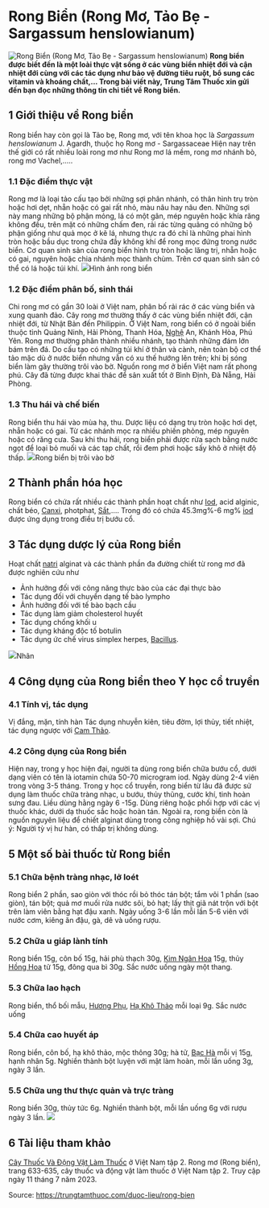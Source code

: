 # Rong Biển (Rong Mơ, Tảo Bẹ - Sargassum henslowianum)

![Rong Biển \(Rong Mơ, Tảo Bẹ - Sargassum henslowianum\)](https://trungtamthuoc.com/images/others/rong-bien-5-0736.jpg)
**Rong biển được biết đến là một loài thực vật sống ở các vùng biển nhiệt đới và cận nhiệt đới cùng với các tác dụng như bảo vệ đường tiêu ruột, bổ sung các vitamin và khoáng chất,... Trong bài viết này, Trung Tâm Thuốc xin gửi đến bạn đọc những thông tin chi tiết về Rong biển.**
##  1 Giới thiệu về Rong biển
Rong biển hay còn gọi là Tảo bẹ, Rong mơ, với tên khoa học là _Sargassum henslowianum_ J. Agardh, thuộc họ Rong mơ - Sargassaceae
Hiện nay trên thế giới có rất nhiều loài rong mơ như Rong mơ lá mềm, rong mơ nhánh bò, rong mơ Vachel,.....
### 1.1 Đặc điểm thực vật
Rong mơ là loại tảo cấu tạo bởi những sợi phân nhánh, có thân hình trụ tròn hoặc hơi dẹt, nhẵn hoặc có gai rất nhỏ, màu nâu hay nâu đen. Những sợi này mang những bộ phận mỏng, lá có một gân, mép nguyên hoặc khía răng không đều, trên mặt có những chấm đen, rải rác từng quãng có những bộ phận giống như quả mọc ở kẽ lá, nhưng thực ra đó chỉ là những phai hình tròn hoặc bầu dục trong chứa đầy không khí để rong mọc đứng trong nước biển. 
Cơ quan sinh sản của rong biển hình trụ tròn hoặc lăng trị, nhẵn hoặc có gai, nguyên hoặc chia nhánh mọc thành chùm. Trên cơ quan sinh sản có thể có lá hoặc túi khí.
![](https://trungtamthuoc.com/images/item/rong-bien-1.jpg)Hình ảnh rong biển
### 1.2 Đặc điểm phân bố, sinh thái
Chi rong mơ có gần 30 loài ở Việt nam, phân bố rải rác ở các vùng biển và xung quanh đảo. Cây rong mơ thường thấy ở các vùng biển nhiệt đới, cận nhiệt đới, từ Nhật Bản đến Philippin.
Ở Việt Nam, rong biển có ở ngoài biển thuộc tỉnh Quảng Ninh, Hải Phòng, Thanh Hóa, [Nghệ](https://trungtamthuoc.com/hoat-chat/nghe "Nghệ") An, Khánh Hòa, Phú Yên. Rong mơ thường phân thành nhiều nhánh, tạo thành những đám lớn bám trên đá. Do cấu tạo có những túi khí ở thân và cành, nên toàn bộ cơ thể tảo mặc dù ở nước biển nhưng vẫn có xu thế hướng lên trên; khi bị sóng biển làm gãy thường trôi vào bờ.
Nguồn rong mơ ở biển Việt nam rất phong phú. Cây đã từng được khai thác để sản xuất tốt ở Bình Định, Đà Nẵng, Hải Phòng.
### 1.3 Thu hái và chế biến
Rong biển thu hái vào mùa hạ, thu. 
Dược liệu có dạng trụ tròn hoặc hơi dẹt, nhẵn hoặc có gai. Từ các nhánh mọc ra nhiều phiến phỏng, mép nguyên hoặc có răng cưa. 
Sau khi thu hái, rong biển phải được rửa sạch bằng nước ngọt để loại bỏ muối và các tạp chất, rồi đem phơi hoặc sấy khô ở nhiệt độ thấp.
![](https://trungtamthuoc.com/images/item/rong-bien-3.jpg)Rong biển bị trôi vào bờ
##  2 Thành phần hóa học
Rong biển có chứa rất nhiều các thành phần hoạt chất như [Iod](https://trungtamthuoc.com/hoat-chat/iod "Iod"), acid alginic, chất béo, [Canxi](https://trungtamthuoc.com/hoat-chat/canxi "Canxi"), photphat, [Sắt](https://trungtamthuoc.com/hoat-chat/sat "Sắt"),.... Trong đó có chứa 45.3mg%-6 mg% [iod](https://trungtamthuoc.com/bai-viet/iod-voi-co-the "iod") được ứng dụng trong điều trị bướu cổ.
##  3 Tác dụng dược lý của Rong biển
Hoạt chất [natri](https://trungtamthuoc.com/hoat-chat/natri "natri") alginat và các thành phần đa đường chiết từ rong mơ đã được nghiên cứu như
  * Ảnh hưởng đối với công năng thực bào của các đại thực bào
  * Tác dụng đối với chuyển dạng tế bào lympho
  * Ảnh hưởng đối với tế bào bạch cầu
  * Tác dụng làm giảm cholesterol huyết
  * Tác dụng chống khối u
  * Tác dụng kháng độc tố botulin
  * Tác dụng ức chế virus simplex herpes, [Bacillus](https://trungtamthuoc.com/hoat-chat/bacillus "Bacillus").


![](https://trungtamthuoc.com/images/item/rong-bien-4.jpg)Nhãn
##  4 Công dụng của Rong biển theo Y học cổ truyền
### 4.1 Tính vị, tác dụng
Vị đắng, mặn, tính hàn
Tác dụng nhuyễn kiên, tiêu đờm, lợi thủy, tiết nhiệt, tác dụng ngược với [Cam Thảo](https://trungtamthuoc.com/duoc-lieu/cam-thao-32 "Cam Thảo").
### 4.2 Công dụng của Rong biển
Hiện nay, trong y học hiện đại, người ta dùng rong biển chữa bướu cổ, dưới dạng viên có tên là iotamin chứa 50-70 microgram iod. Ngày dùng 2-4 viên trong vòng 3-5 tháng. 
Trong y học cổ truyền, rong biển từ lâu đã được sử dụng làm thuốc chữa tràng nhạc, u bướu, thủy thũng, cước khí, tinh hoàn sưng đau. Liều dùng hằng ngày 6 -15g. Dùng riêng hoặc phối hợp với các vị thuốc khác, dưới dạ thuốc sắc hoặc hoàn tán. 
Ngoài ra, rong biển còn là nguồn nguyên liệu để chiết alginat dùng trong công nghiệp hồ vải sợi.
Chú ý: Người tỳ vị hư hàn, có thấp trị không dùng.
##  5 Một số bài thuốc từ Rong biển
### 5.1 Chữa bệnh tràng nhạc, lở loét
Rong biển 2 phần, sao giòn với thóc rồi bỏ thóc tán bột; tắm vôi 1 phần (sao giòn), tán bột; quả mơ muối rửa nước sôi, bỏ hạt; lấy thịt giã nát trộn với bột trên làm viên bằng hạt đậu xanh. Ngày uống 3-6 lần mỗi lần 5-6 viên với nước cơm, kiêng ăn đậu, gà, dê và uống rượu.
### 5.2 Chữa u giáp lành tính
Rong biển 15g, côn bố 15g, hải phù thạch 30g, [Kim Ngân Hoa](https://trungtamthuoc.com/hoat-chat/kim-ngan-hoa "Kim Ngân Hoa") 15g, thủy [Hồng Hoa](https://trungtamthuoc.com/hoat-chat/hong-hoa "Hồng Hoa") tử 15g, đông qua bì 30g. Sắc nước uống ngày một thang.
### 5.3 Chữa lao hạch
Rong biển, thổ bối mẫu, [Hương Phụ](https://trungtamthuoc.com/hoat-chat/huong-phu "Hương Phụ"), [Hạ Khô Thảo](https://trungtamthuoc.com/hoat-chat/ha-kho-thao "Hạ Khô Thảo") mỗi loại 9g. Sắc nước uống
### 5.4 Chữa cao huyết áp
Rong biển, côn bố, hạ khô thảo, mộc thông 30g; hà tử, [Bạc Hà](https://trungtamthuoc.com/duoc-lieu/bac-ha "Bạc Hà") mỗi vị 15g, hạnh nhân 5g. Nghiền thành bột luyện với mật làm hoàn, mỗi lần uống 3g, ngày 3 lần.
### 5.5 Chữa ung thư thực quản và trực tràng
Rong biển 30g, thủy tức 6g. Nghiền thành bột, mỗi lần uống 6g với rượu ngày 3 lần.
![](https://trungtamthuoc.com/images/item/rong-bien-2.jpg)
##  6 Tài liệu tham khảo
[Cây Thuốc Và Động Vật Làm Thuốc](https://trungtamthuoc.com/bai-viet/doc-online-va-tai-mien-phi-pdf-sach-cay-thuoc-va-dong-vat-lam-thuoc-o-viet-nam "Cây Thuốc Và Động Vật Làm Thuốc") ở Việt Nam tập 2. Rong mơ (Rong biển), trang 633-635, cây thuốc và động vật làm thuốc ở Việt Nam tập 2. Truy cập ngày 11 tháng 7 năm 2023.


Source: https://trungtamthuoc.com/duoc-lieu/rong-bien